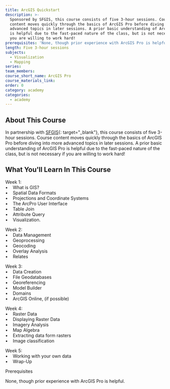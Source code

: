 ```yaml
---
title: ArcGIS Quickstart
description: >-
  Sponsored by SFGIS, this course consists of five 3-hour sessions. Course
  content moves quickly through the basics of ArcGIS Pro before diving into more
  advanced topics in later sessions. A prior basic understanding of ArcGIS Pro
  is helpful due to the fast-paced nature of the class, but is not necessary if
  you are willing to work hard!
prerequisites: 'None, though prior experience with ArcGIS Pro is helpful.'
length: Five 3-hour sessions
subjects:
  - Visualization
  - Mapping
series:
team_members:
course_short_name: ArcGIS Pro
course_materials_link:
order: 0
category: academy
categories:
  - academy
---
```


## About This Course

In partnership with&nbsp;[SFGIS](https://sfgis-img.sfgov.org/#about){: target="_blank"}, this course consists of five 3-hour sessions. Course content moves quickly through the basics of ArcGIS Pro before diving into more advanced topics in later sessions. A prior basic understanding of ArcGIS Pro is helpful due to the fast-paced nature of the class, but is not necessary if you are willing to work hard!

## What You'll Learn In This Course

Week 1:&nbsp;<br>• &nbsp; &nbsp;What is GIS?&nbsp;<br>• &nbsp; &nbsp;Spatial Data Formats<br>• &nbsp; &nbsp;Projections and Coordinate Systems<br>• &nbsp; &nbsp;The ArcPro User Interface&nbsp;<br>• &nbsp; &nbsp;Table Join<br>• &nbsp; &nbsp;Attribute Query<br>• &nbsp; &nbsp;Visualization.

Week 2:<br>• &nbsp; &nbsp;Data Management&nbsp;<br>• &nbsp; &nbsp;Geoprocessing<br>• &nbsp; &nbsp;Geocoding<br>• &nbsp; &nbsp;Overlay Analysis<br>• &nbsp; &nbsp;Relates

Week 3:<br>• &nbsp; &nbsp;Data Creation&nbsp;<br>• &nbsp; &nbsp;File Geodatabases<br>• &nbsp; &nbsp;Georeferencing<br>• &nbsp; &nbsp;Model Builder<br>• &nbsp; &nbsp;Domains<br>• &nbsp; &nbsp;ArcGIS Online, (if possible)&nbsp;

Week 4:&nbsp;<br>• &nbsp; &nbsp;Raster Data<br>• &nbsp; &nbsp;Displaying Raster Data<br>• &nbsp; &nbsp;Imagery Analysis<br>• &nbsp; &nbsp;Map Algebra<br>• &nbsp; &nbsp;Extracting data form rasters<br>• &nbsp; &nbsp;Image classification&nbsp;

Week 5:&nbsp;<br>• &nbsp; &nbsp;Working with your own data<br>•&nbsp; &nbsp; Wrap-Up

Prerequisites

None, though prior experience with ArcGIS Pro is helpful.